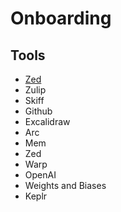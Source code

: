 # Onboarding
## Tools
- [Zed](https://zed.dev/invites/v8lR-d3DpZg4sxnW)
- Zulip
- Skiff
- Github
- Excalidraw
- Arc
- Mem
- Zed
- Warp
- OpenAI
- Weights and Biases
- Keplr
